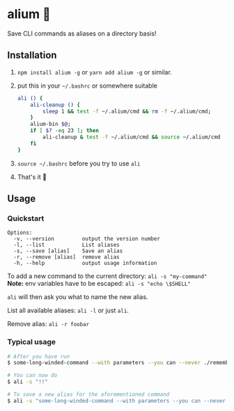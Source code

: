 # alium 🍝

Save CLI commands as aliases on a directory basis!

## Installation

1. `npm install alium -g` or `yarn add alium -g` or similar.

2. put this in your `~/.bashrc` or somewhere suitable
	
	```sh
	ali () {
	    ali-cleanup () {
	        sleep 1 && test -f ~/.alium/cmd && rm -f ~/.alium/cmd;
	    }
	    alium-bin $@;
	    if [ $? -eq 23 ]; then
	        ali-cleanup & test -f ~/.alium/cmd && source ~/.alium/cmd
	    fi
	}
	```
3. `source ~/.bashrc` before you try to use `ali`
4. That's it 🎉

## Usage

### Quickstart

```
Options:
  -v, --version         output the version number
  -l, --list            List aliases
  -s, --save [alias]    Save an alias
  -r, --remove [alias]  remove alias
  -h, --help            output usage information
```

To add a new command to the current directory: `ali -s "my-command"`  
**Note:** env variables have to be escaped: `ali -s "echo \$SHELL"`

`ali` will then ask you what to name the new alias.

List all available aliases: `ali -l` or just `ali`.

Remove alias: `ali -r foobar`

### Typical usage

```sh
# After you have run
$ some-long-winded-command --with parameters --you can --never ./remember

# You can now do
$ ali -s "!!"

# To save a new alias for the aforementioned command
$ ali -s "some-long-winded-command --with parameters --you can --never ./remember"
```
